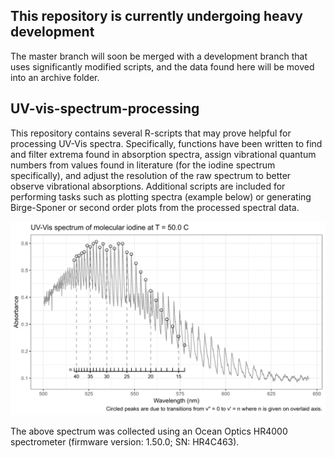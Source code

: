 ## This repository is currently undergoing heavy development

The master branch will soon be merged with a development branch that uses significantly modified scripts, and the data found here will be moved into an archive folder.

## UV-vis-spectrum-processing

This repository contains several R-scripts that may prove helpful for processing UV-Vis spectra. Specifically, functions have been written to find and filter extrema found in absorption spectra, assign vibrational quantum numbers from values found in literature (for the iodine spectrum specifically), and adjust the resolution of the raw spectrum to better observe vibrational absorptions. Additional scripts are included for performing tasks such as plotting spectra (example below) or generating Birge-Sponer or second order plots from the processed spectral data.

![Electrionic absorption spectrum of iodine](/images/elec-abs-iodine.png)

The above spectrum was collected using an Ocean Optics HR4000 spectrometer (firmware version: 1.50.0; SN: HR4C463).

